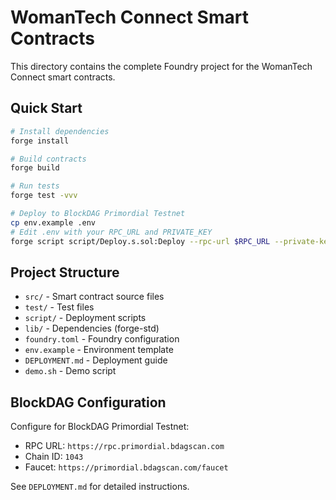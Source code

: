 # WomanTech Connect Smart Contracts

This directory contains the complete Foundry project for the WomanTech Connect smart contracts.

## Quick Start

```bash
# Install dependencies
forge install

# Build contracts
forge build

# Run tests
forge test -vvv

# Deploy to BlockDAG Primordial Testnet
cp env.example .env
# Edit .env with your RPC_URL and PRIVATE_KEY
forge script script/Deploy.s.sol:Deploy --rpc-url $RPC_URL --private-key $PRIVATE_KEY --broadcast
```

## Project Structure

- `src/` - Smart contract source files
- `test/` - Test files
- `script/` - Deployment scripts
- `lib/` - Dependencies (forge-std)
- `foundry.toml` - Foundry configuration
- `env.example` - Environment template
- `DEPLOYMENT.md` - Deployment guide
- `demo.sh` - Demo script

## BlockDAG Configuration

Configure for BlockDAG Primordial Testnet:
- RPC URL: `https://rpc.primordial.bdagscan.com`
- Chain ID: `1043`
- Faucet: `https://primordial.bdagscan.com/faucet`

See `DEPLOYMENT.md` for detailed instructions.

